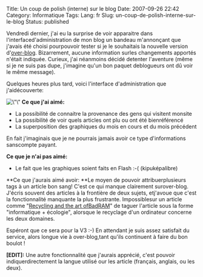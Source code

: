 Title: Un coup de polish (interne) sur le blog
Date: 2007-09-26 22:42
Category: Informatique
Tags:
Lang: fr
Slug: un-coup-de-polish-interne-sur-le-blog
Status: published

Vendredi dernier, j'ai eu la surprise de voir apparaitre dans l'interfaced'administration de mon blog un bandeau m'annonçant que j'avais été choisi pourpouvoir tester si je le souhaitais la nouvelle version d'[over-blog](http://www.over-blog.com/). Bizarrement, aucune information surles changements apportés n'était indiquée. Curieux, j'ai néanmoins décidé detenter l'aventure (même si je ne suis pas dupe, j'imagine qu'un bon paquet deblogueurs ont dû voir le même message).

Quelques heures plus tard, voici l'interface d'administration que j'aidécouverte:

![\\"\\"](/public/vrac/screenshot-over-blog-v2.png)
**Ce que j'ai aimé:**

-   La possibilité de connaitre la provenance des gens qui visitent monsite
-   La possibilité de voir quels articles ont plu ou ont été bienréférencé
-   La superposition des graphiques du mois en cours et du mois précédent

En fait j'imaginais que je ne pourrais jamais avoir ce type d'informations sanscompte payant.

**Ce que je n'ai pas aimé:**

-   Le fait que les graphiques soient faits en Flash :-( (kipuképalibre)


**Ce que j'aurais aimé avoir:
**Le moyen de pouvoir attribuerplusieurs tags à un article bon sang! C'est ce qui manque clairement surover-blog. J'écris souvent des articles à la frontière de deux sujets, etj'avoue que c'est la fonctionnalité manquante la plus frustrante. Impossiblesur un article comme "[Recycling and the art ofBadRAM](/post/2007/01/10/Recycling-and-the-art-of-BadRAM)" de taguer l'article sous la forme "informatique + écologie", alorsque le recyclage d'un ordinateur concerne les deux domaines.

Espéront que ce sera pour la V3 :-)
En attendant je suis assez satisfait du service, alors longue vie à over-blog,tant qu'ils continuent à faire du bon boulot !

**\[EDIT\]:**
Une autre fonctionnalité que j'aurais apprécié, c'est pouvoir indiquerdirectement la langue utilisé our les article (français, anglais, ou les deux).
